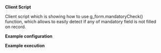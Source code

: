 **Client Script**

Client script which is showing how to use g_form.mandatoryCheck() function, which allows to easily detect if any of mandatory field is not filled on record.

**Example configuration**

**Example execution**

